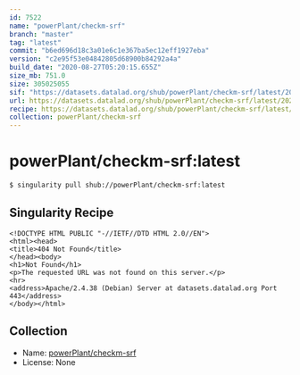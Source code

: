 ```yaml
---
id: 7522
name: "powerPlant/checkm-srf"
branch: "master"
tag: "latest"
commit: "b6ed696d18c3a01e6c1e367ba5ec12eff1927eba"
version: "c2e95f53e04842805d68900b84292a4a"
build_date: "2020-08-27T05:20:15.655Z"
size_mb: 751.0
size: 305025055
sif: "https://datasets.datalad.org/shub/powerPlant/checkm-srf/latest/2020-08-27-b6ed696d-c2e95f53/c2e95f53e04842805d68900b84292a4a.sif"
url: https://datasets.datalad.org/shub/powerPlant/checkm-srf/latest/2020-08-27-b6ed696d-c2e95f53/
recipe: https://datasets.datalad.org/shub/powerPlant/checkm-srf/latest/2020-08-27-b6ed696d-c2e95f53/Singularity
collection: powerPlant/checkm-srf
---
```


# powerPlant/checkm-srf:latest

```bash
$ singularity pull shub://powerPlant/checkm-srf:latest
```

## Singularity Recipe

```singularity
<!DOCTYPE HTML PUBLIC "-//IETF//DTD HTML 2.0//EN">
<html><head>
<title>404 Not Found</title>
</head><body>
<h1>Not Found</h1>
<p>The requested URL was not found on this server.</p>
<hr>
<address>Apache/2.4.38 (Debian) Server at datasets.datalad.org Port 443</address>
</body></html>
```

## Collection

 - Name: [powerPlant/checkm-srf](https://github.com/powerPlant/checkm-srf)
 - License: None

